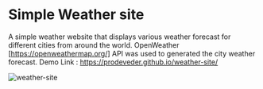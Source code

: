 # Simple Weather site

A simple weather website that displays various weather forecast for different cities from around the world. OpenWeather [https://openweathermap.org/]
API was used to generated the city weather forecast.
Demo Link : https://prodeveder.github.io/weather-site/

![weather-site](https://github.com/Prodeveder/weather-site/assets/72999777/fa580fff-34ae-46f0-97dc-cfe5011540a2)
